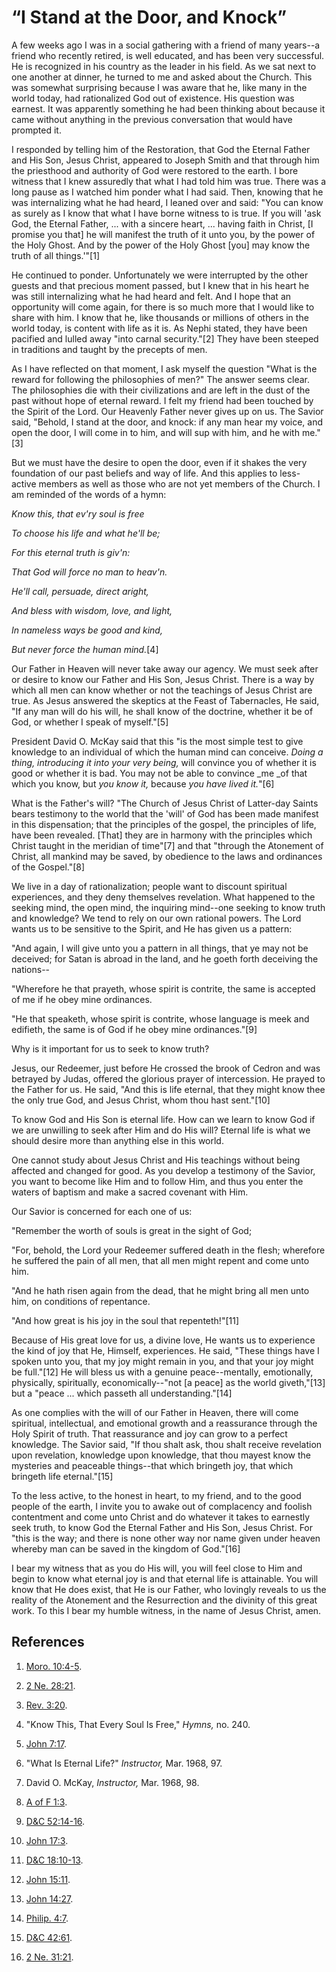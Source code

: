 # “I Stand at the Door, and Knock”

A few weeks ago I was in a social gathering with a friend of many years--a
friend who recently retired, is well educated, and has been very successful.
He is recognized in his country as the leader in his field. As we sat next to
one another at dinner, he turned to me and asked about the Church. This was
somewhat surprising because I was aware that he, like many in the world today,
had rationalized God out of existence. His question was earnest. It was
apparently something he had been thinking about because it came without
anything in the previous conversation that would have prompted it.

I responded by telling him of the Restoration, that God the Eternal Father and
His Son, Jesus Christ, appeared to Joseph Smith and that through him the
priesthood and authority of God were restored to the earth. I bore witness
that I knew assuredly that what I had told him was true. There was a long
pause as I watched him ponder what I had said. Then, knowing that he was
internalizing what he had heard, I leaned over and said: "You can know as
surely as I know that what I have borne witness to is true. If you will 'ask
God, the Eternal Father, ... with a sincere heart, ... having faith in Christ, [I
promise you that] he will manifest the truth of it unto you, by the power of
the Holy Ghost. And by the power of the Holy Ghost [you] may know the truth of
all things.'"[1]

He continued to ponder. Unfortunately we were interrupted by the other guests
and that precious moment passed, but I knew that in his heart he was still
internalizing what he had heard and felt. And I hope that an opportunity will
come again, for there is so much more that I would like to share with him. I
know that he, like thousands or millions of others in the world today, is
content with life as it is. As Nephi stated, they have been pacified and
lulled away "into carnal security."[2] They have been steeped in traditions
and taught by the precepts of men.

As I have reflected on that moment, I ask myself the question "What is the
reward for following the philosophies of men?" The answer seems clear. The
philosophies die with their civilizations and are left in the dust of the past
without hope of eternal reward. I felt my friend had been touched by the
Spirit of the Lord. Our Heavenly Father never gives up on us. The Savior said,
"Behold, I stand at the door, and knock: if any man hear my voice, and open
the door, I will come in to him, and will sup with him, and he with me."[3]

But we must have the desire to open the door, even if it shakes the very
foundation of our past beliefs and way of life. And this applies to less-
active members as well as those who are not yet members of the Church. I am
reminded of the words of a hymn:

_Know this, that ev'ry soul is free_

_To choose his life and what he'll be;_

_For this eternal truth is giv'n:_

_That God will force no man to heav'n._

_He'll call, persuade, direct aright,_

_And bless with wisdom, love, and light,_

_In nameless ways be good and kind,_

_But never force the human mind._[4]

Our Father in Heaven will never take away our agency. We must seek after or
desire to know our Father and His Son, Jesus Christ. There is a way by which
all men can know whether or not the teachings of Jesus Christ are true. As
Jesus answered the skeptics at the Feast of Tabernacles, He said, "If any man
will do his will, he shall know of the doctrine, whether it be of God, or
whether I speak of myself."[5]

President David O. McKay said that this "is the most simple test to give
knowledge to an individual of which the human mind can conceive. _Doing a
thing, introducing it into your very being,_ will convince you of whether it
is good or whether it is bad. You may not be able to convince _me _of that
which you know, but _you know it,_ because _you have lived it._"[6]

What is the Father's will? "The Church of Jesus Christ of Latter-day Saints
bears testimony to the world that the 'will' of God has been made manifest in
this dispensation; that the principles of the gospel, the principles of life,
have been revealed. [That] they are in harmony with the principles which
Christ taught in the meridian of time"[7] and that "through the Atonement of
Christ, all mankind may be saved, by obedience to the laws and ordinances of
the Gospel."[8]

We live in a day of rationalization; people want to discount spiritual
experiences, and they deny themselves revelation. What happened to the seeking
mind, the open mind, the inquiring mind--one seeking to know truth and
knowledge? We tend to rely on our own rational powers. The Lord wants us to be
sensitive to the Spirit, and He has given us a pattern:

"And again, I will give unto you a pattern in all things, that ye may not be
deceived; for Satan is abroad in the land, and he goeth forth deceiving the
nations--

"Wherefore he that prayeth, whose spirit is contrite, the same is accepted of
me if he obey mine ordinances.

"He that speaketh, whose spirit is contrite, whose language is meek and
edifieth, the same is of God if he obey mine ordinances."[9]

Why is it important for us to seek to know truth?

Jesus, our Redeemer, just before He crossed the brook of Cedron and was
betrayed by Judas, offered the glorious prayer of intercession. He prayed to
the Father for us. He said, "And this is life eternal, that they might know
thee the only true God, and Jesus Christ, whom thou hast sent."[10]

To know God and His Son is eternal life. How can we learn to know God if we
are unwilling to seek after Him and do His will? Eternal life is what we
should desire more than anything else in this world.

One cannot study about Jesus Christ and His teachings without being affected
and changed for good. As you develop a testimony of the Savior, you want to
become like Him and to follow Him, and thus you enter the waters of baptism
and make a sacred covenant with Him.

Our Savior is concerned for each one of us:

"Remember the worth of souls is great in the sight of God;

"For, behold, the Lord your Redeemer suffered death in the flesh; wherefore he
suffered the pain of all men, that all men might repent and come unto him.

"And he hath risen again from the dead, that he might bring all men unto him,
on conditions of repentance.

"And how great is his joy in the soul that repenteth!"[11]

Because of His great love for us, a divine love, He wants us to experience the
kind of joy that He, Himself, experiences. He said, "These things have I
spoken unto you, that my joy might remain in you, and that your joy might be
full."[12] He will bless us with a genuine peace--mentally, emotionally,
physically, spiritually, economically--"not [a peace] as the world
giveth,"[13] but a "peace ... which passeth all understanding."[14]

As one complies with the will of our Father in Heaven, there will come
spiritual, intellectual, and emotional growth and a reassurance through the
Holy Spirit of truth. That reassurance and joy can grow to a perfect
knowledge. The Savior said, "If thou shalt ask, thou shalt receive revelation
upon revelation, knowledge upon knowledge, that thou mayest know the mysteries
and peaceable things--that which bringeth joy, that which bringeth life
eternal."[15]

To the less active, to the honest in heart, to my friend, and to the good
people of the earth, I invite you to awake out of complacency and foolish
contentment and come unto Christ and do whatever it takes to earnestly seek
truth, to know God the Eternal Father and His Son, Jesus Christ. For "this is
the way; and there is none other way nor name given under heaven whereby man
can be saved in the kingdom of God."[16]

I bear my witness that as you do His will, you will feel close to Him and
begin to know what eternal joy is and that eternal life is attainable. You
will know that He does exist, that He is our Father, who lovingly reveals to
us the reality of the Atonement and the Resurrection and the divinity of this
great work. To this I bear my humble witness, in the name of Jesus Christ,
amen.

## References

  1. [Moro. 10:4-5](https://www.lds.org/scriptures/bofm/moro/10.4-5?lang=eng#3).

  2. [2 Ne. 28:21](https://www.lds.org/scriptures/bofm/2-ne/28.21?lang=eng#20).

  3. [Rev. 3:20](https://www.lds.org/scriptures/nt/rev/3.20?lang=eng#19).

  4. "Know This, That Every Soul Is Free," _Hymns,_ no. 240.

  5. [John 7:17](https://www.lds.org/scriptures/nt/john/7.17?lang=eng#16).

  6. "What Is Eternal Life?" _Instructor,_ Mar. 1968, 97.

  7. David O. McKay, _Instructor,_ Mar. 1968, 98.

  8. [A of F 1:3](https://www.lds.org/scriptures/pgp/a-of-f/1.3?lang=eng#2).

  9. [D&amp;C 52:14-16](https://www.lds.org/scriptures/dc-testament/dc/52.14-16?lang=eng#13).

  10. [John 17:3](https://www.lds.org/scriptures/nt/john/17.3?lang=eng#2).

  11. [D&amp;C 18:10-13](https://www.lds.org/scriptures/dc-testament/dc/18.10-13?lang=eng#9).

  12. [John 15:11](https://www.lds.org/scriptures/nt/john/15.11?lang=eng#10).

  13. [John 14:27](https://www.lds.org/scriptures/nt/john/14.27?lang=eng#26).

  14. [Philip. 4:7](https://www.lds.org/scriptures/nt/philip/4.7?lang=eng#6).

  15. [D&amp;C 42:61](https://www.lds.org/scriptures/dc-testament/dc/42.61?lang=eng#60).

  16. [2 Ne. 31:21](https://www.lds.org/scriptures/bofm/2-ne/31.21?lang=eng#20).

